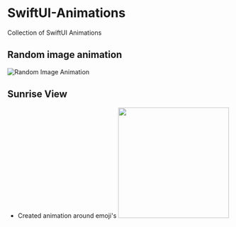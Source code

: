 # SwiftUI-Animations
Collection of SwiftUI Animations

## Random image animation 
![Random Image Animation](https://github.com/csprasad/SwiftUI-Animations/assets/26570512/ac90a376-b79e-4ba2-8bdd-2aa2b68037e9)



## Sunrise View
- Created animation around emoji's
  <img src="https://github.com/csprasad/SwiftUI-Animations/assets/26570512/4f4fab92-8dd4-439b-85ae-10042fc2003c" width="250" height="250"/>
